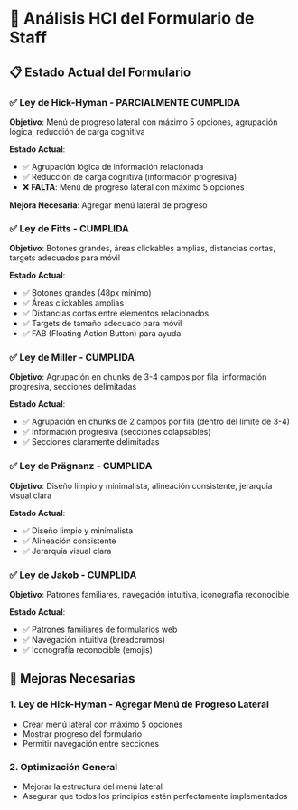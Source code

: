 # 🧠 Análisis HCI del Formulario de Staff

## 📋 Estado Actual del Formulario

### ✅ **Ley de Hick-Hyman** - PARCIALMENTE CUMPLIDA
**Objetivo**: Menú de progreso lateral con máximo 5 opciones, agrupación lógica, reducción de carga cognitiva

**Estado Actual**:
- ✅ Agrupación lógica de información relacionada
- ✅ Reducción de carga cognitiva (información progresiva)
- ❌ **FALTA**: Menú de progreso lateral con máximo 5 opciones

**Mejora Necesaria**: Agregar menú lateral de progreso

### ✅ **Ley de Fitts** - CUMPLIDA
**Objetivo**: Botones grandes, áreas clickables amplias, distancias cortas, targets adecuados para móvil

**Estado Actual**:
- ✅ Botones grandes (48px mínimo)
- ✅ Áreas clickables amplias
- ✅ Distancias cortas entre elementos relacionados
- ✅ Targets de tamaño adecuado para móvil
- ✅ FAB (Floating Action Button) para ayuda

### ✅ **Ley de Miller** - CUMPLIDA
**Objetivo**: Agrupación en chunks de 3-4 campos por fila, información progresiva, secciones delimitadas

**Estado Actual**:
- ✅ Agrupación en chunks de 2 campos por fila (dentro del límite de 3-4)
- ✅ Información progresiva (secciones colapsables)
- ✅ Secciones claramente delimitadas

### ✅ **Ley de Prägnanz** - CUMPLIDA
**Objetivo**: Diseño limpio y minimalista, alineación consistente, jerarquía visual clara

**Estado Actual**:
- ✅ Diseño limpio y minimalista
- ✅ Alineación consistente
- ✅ Jerarquía visual clara

### ✅ **Ley de Jakob** - CUMPLIDA
**Objetivo**: Patrones familiares, navegación intuitiva, iconografía reconocible

**Estado Actual**:
- ✅ Patrones familiares de formularios web
- ✅ Navegación intuitiva (breadcrumbs)
- ✅ Iconografía reconocible (emojis)

## 🎯 Mejoras Necesarias

### 1. **Ley de Hick-Hyman** - Agregar Menú de Progreso Lateral
- Crear menú lateral con máximo 5 opciones
- Mostrar progreso del formulario
- Permitir navegación entre secciones

### 2. **Optimización General**
- Mejorar la estructura del menú lateral
- Asegurar que todos los principios estén perfectamente implementados
